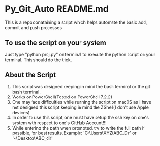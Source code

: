 # Py_Git_Auto README.md

This is a repo conataining a script which helps automate the basic add, commit and push processes

## To use the script on your system

Just type "python proj.py" on terminal to execute the python script on your terminal. This should do the trick.

## About the Script

1) This script was designed keeping in mind the bash terminal or the git bash terminal.
2) Works on PowerShell(Tested on PowerShell 7.2.2)
3) One may face difficulties while running the script on macOS as I have not designed this script keeping in mind the ZShell(I don't use Apple devices)
4) In order to use this script, one must have setup the ssh key on one's system with respect to one's GitHub Account!!!
5) While entering the path when prompted, try to write the full path if possible, for best results.
    Example: 'C:\Users\XYZ\ABC_Dir\' or '~\Desktop\ABC_dir\' 
